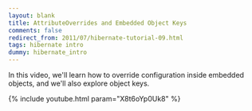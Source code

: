 ```yaml
---           
layout: blank
title: AttributeOverrides and Embedded Object Keys
comments: false
redirect_from: 2011/07/hibernate-tutorial-09.html
tags: hibernate intro
dummy: hibernate_intro
---
```


In this video, we'll learn how to override configuration inside embedded objects, and we'll also explore object keys.

{% include youtube.html param="X8t6oYp0Uk8" %}